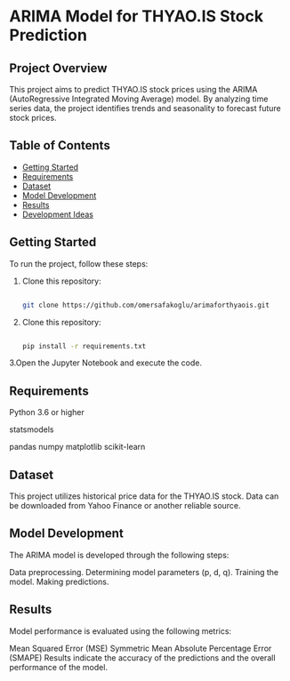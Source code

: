 # ARIMA Model for THYAO.IS Stock Prediction

## Project Overview

This project aims to predict THYAO.IS stock prices using the ARIMA (AutoRegressive Integrated Moving Average) model. By analyzing time series data, the project identifies trends and seasonality to forecast future stock prices.

## Table of Contents

- [Getting Started](#getting-started)
- [Requirements](#requirements)
- [Dataset](#dataset)
- [Model Development](#model-development)
- [Results](#results)
- [Development Ideas](#development-ideas)

## Getting Started

To run the project, follow these steps:
1. Clone this repository:  
   ```bash
   
   git clone https://github.com/omersafakoglu/arimaforthyaois.git
1. Clone this repository:  
   ```bash
   
   pip install -r requirements.txt

3.Open the Jupyter Notebook and execute the code.

## Requirements

Python 3.6 or higher

statsmodels

pandas
numpy
matplotlib
scikit-learn

## Dataset

This project utilizes historical price data for the THYAO.IS stock. Data can be downloaded from Yahoo Finance or another reliable source.

## Model Development

The ARIMA model is developed through the following steps:

Data preprocessing.
Determining model parameters (p, d, q).
Training the model.
Making predictions.


## Results

Model performance is evaluated using the following metrics:

Mean Squared Error (MSE)
Symmetric Mean Absolute Percentage Error (SMAPE)
Results indicate the accuracy of the predictions and the overall performance of the model.
